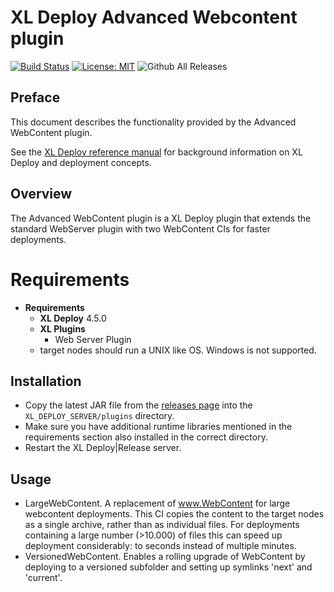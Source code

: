 # XL Deploy Advanced Webcontent plugin

[![Build Status][xld-advanced-webcontent-plugin-travis-image]][xld-advanced-webcontent-plugin-travis-url]
[![License: MIT][xld-advanced-webcontent-plugin-license-image]][xld-advanced-webcontent-plugin-license-url]
![Github All Releases][xld-advanced-webcontent-plugin-downloads-image]

[xld-advanced-webcontent-plugin-travis-image]: https://travis-ci.org/xebialabs-community/xld-advanced-webcontent-plugin.svg?branch=master
[xld-advanced-webcontent-plugin-travis-url]: https://travis-ci.org/xebialabs-community/xld-advanced-webcontent-plugin
[xld-advanced-webcontent-plugin-license-image]: https://img.shields.io/badge/License-MIT-yellow.svg
[xld-advanced-webcontent-plugin-license-url]: https://opensource.org/licenses/MIT
[xld-advanced-webcontent-plugin-downloads-image]: https://img.shields.io/github/downloads/xebialabs-community/xld-advanced-webcontent-plugin/total.svg


## Preface

This document describes the functionality provided by the Advanced WebContent plugin.

See the [XL Deploy reference manual](https://docs.xebialabs.com/xl-deploy) for background information on XL Deploy and deployment concepts.

## Overview

The Advanced WebContent plugin is a XL Deploy plugin that extends the standard WebServer plugin with two WebContent CIs for faster deployments.
	

# Requirements #

* **Requirements**
	* **XL Deploy** 4.5.0
	* **XL Plugins**
		* Web Server Plugin
	* target nodes should run a UNIX like OS. Windows is not supported.

## Installation


* Copy the latest JAR file from the [releases page](https://github.com/xebialabs-community/xld-advanced-webcontent-plugin/releases) into the `XL_DEPLOY_SERVER/plugins` directory.
*  Make sure you have additional runtime libraries mentioned in the requirements section also installed in the correct directory.
* Restart the XL Deploy|Release server.

## Usage

* LargeWebContent. A replacement of www.WebContent for large webcontent deployments. This CI copies the content to the target nodes as a single
	archive, rather than as individual files. For deployments containing a large number (>10.000) of files this can speed up deployment considerably: to seconds instead of multiple minutes.  
* VersionedWebContent. Enables a rolling upgrade of WebContent by deploying to a versioned subfolder and setting up symlinks 'next' and 'current'.